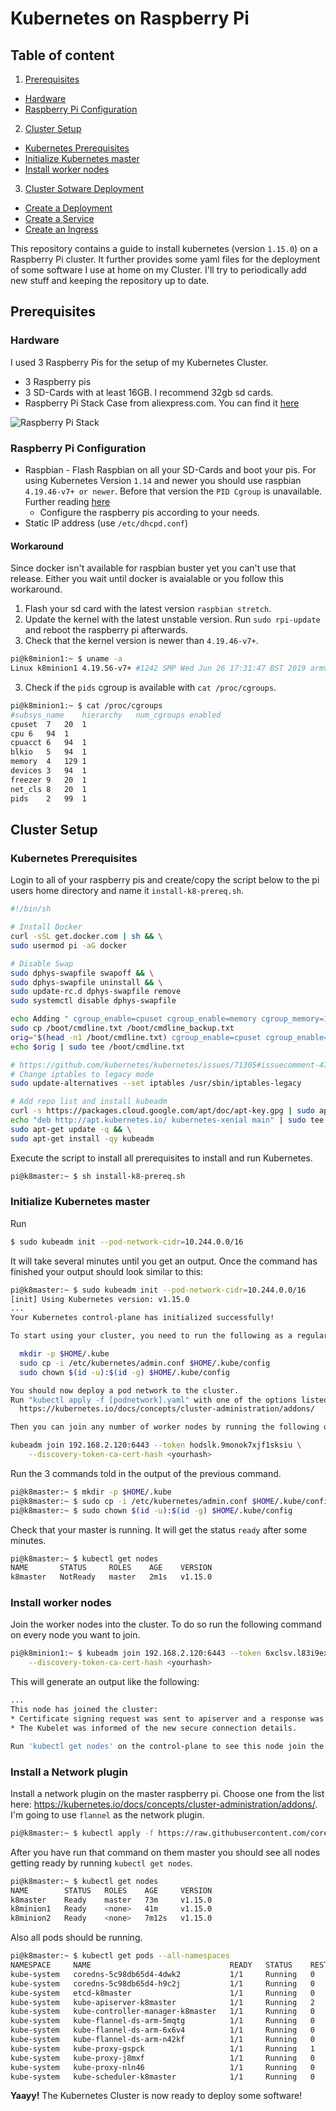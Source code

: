 # Kubernetes on Raspberry Pi

## Table of content
1. [Prerequisites](#prerequisites)
  * [Hardware](#hardware)
  * [Raspberry Pi Configuration](#raspberry-pi-configuration)
2. [Cluster Setup](#setup)
  * [Kubernetes Prerequisites](#kubernetes-prerequisites)
  * [Initialize Kubernetes master](#initialize-kubernetes-master)
  * [Install worker nodes](#install-worker-nodes)
3. [Cluster Sotware Deployment](#tutorial)
  * [Create a Deployment](#create-a-deployment)
  * [Create a Service](#create-a-service)
  * [Create an Ingress](#create-an-ingress)

This repository contains a guide to install kubernetes (version `1.15.0`) on a Raspberry Pi cluster. It further provides some yaml files for the deployment of some software I use at home on my Cluster. I'll try to periodically add new stuff and keeping the repository up to date.

## Prerequisites
### Hardware

I used 3 Raspberry Pis for the setup of my Kubernetes Cluster.

* 3 Raspberry pis
* 3 SD-Cards with at least 16GB. I recommend 32gb sd cards.
* Raspberry Pi Stack Case from aliexpress.com. You can find it [here](https://www.aliexpress.com/item/32916001567.html?spm=a2g0s.9042311.0.0.4c164c4d2g6PJB)

![Raspberry Pi Stack](/images/raspberry-pi-stack.jpeg "Raspberry Pi Cluster")

### Raspberry Pi Configuration
* Raspbian - Flash Raspbian on all your SD-Cards and boot your pis. For using Kubernetes Version `1.14` and newer you should use raspbian `4.19.46-v7+ or newer`. Before that version the `PID Cgroup` is unavailable. Further reading [here](https://github.com/teamserverless/k8s-on-raspbian/issues/16)
  * Configure the raspberry pis according to your needs.
* Static IP address (use `/etc/dhcpd.conf`)

#### Workaround
Since docker isn't available for raspbian buster yet you can't use that release. Either you wait until docker is avaialable or you follow this workaround.
1. Flash your sd card with the latest version `raspbian stretch`.
2. Update the kernel with the latest unstable version. Run `sudo rpi-update` and reboot the raspberry pi afterwards.
3. Check that the kernel version is newer than `4.19.46-v7+`.
```bash
pi@k8minion1:~ $ uname -a
Linux k8minion1 4.19.56-v7+ #1242 SMP Wed Jun 26 17:31:47 BST 2019 armv7l GNU/Linux
```
3. Check if the `pids` cgroup is available with `cat /proc/cgroups`.
```bash
pi@k8minion1:~ $ cat /proc/cgroups
#subsys_name	hierarchy	num_cgroups	enabled
cpuset	7	20	1
cpu	6	94	1
cpuacct	6	94	1
blkio	5	94	1
memory	4	129	1
devices	3	94	1
freezer	9	20	1
net_cls	8	20	1
pids	2	99	1
```

## Cluster Setup
### Kubernetes Prerequisites
Login to all of your raspberry pis and create/copy the script below to the pi users home directory and name it `install-k8-prereq.sh`.
```bash
#!/bin/sh

# Install Docker
curl -sSL get.docker.com | sh && \
sudo usermod pi -aG docker

# Disable Swap
sudo dphys-swapfile swapoff && \
sudo dphys-swapfile uninstall && \
sudo update-rc.d dphys-swapfile remove
sudo systemctl disable dphys-swapfile

echo Adding " cgroup_enable=cpuset cgroup_enable=memory cgroup_memory=1" to /boot/cmdline.txt
sudo cp /boot/cmdline.txt /boot/cmdline_backup.txt
orig="$(head -n1 /boot/cmdline.txt) cgroup_enable=cpuset cgroup_enable=memory cgroup_memory=1"
echo $orig | sudo tee /boot/cmdline.txt

# https://github.com/kubernetes/kubernetes/issues/71305#issuecomment-479558920
# Change iptables to legacy mode
sudo update-alternatives --set iptables /usr/sbin/iptables-legacy

# Add repo list and install kubeadm
curl -s https://packages.cloud.google.com/apt/doc/apt-key.gpg | sudo apt-key add - && \
echo "deb http://apt.kubernetes.io/ kubernetes-xenial main" | sudo tee /etc/apt/sources.list.d/kubernetes.list && \
sudo apt-get update -q && \
sudo apt-get install -qy kubeadm
```

Execute the script to install all prerequisites to install and run Kubernetes.
```bash
pi@k8master:~ $ sh install-k8-prereq.sh
```

### Initialize Kubernetes master
Run
```bash
$ sudo kubeadm init --pod-network-cidr=10.244.0.0/16
```
It will take several minutes until you get an output. Once the command has finished your output should look similar to this:

```bash
pi@k8master:~ $ sudo kubeadm init --pod-network-cidr=10.244.0.0/16
[init] Using Kubernetes version: v1.15.0
...
Your Kubernetes control-plane has initialized successfully!

To start using your cluster, you need to run the following as a regular user:

  mkdir -p $HOME/.kube
  sudo cp -i /etc/kubernetes/admin.conf $HOME/.kube/config
  sudo chown $(id -u):$(id -g) $HOME/.kube/config

You should now deploy a pod network to the cluster.
Run "kubectl apply -f [podnetwork].yaml" with one of the options listed at:
  https://kubernetes.io/docs/concepts/cluster-administration/addons/

Then you can join any number of worker nodes by running the following on each as root:

kubeadm join 192.168.2.120:6443 --token hodslk.9monok7xjf1sksiu \
    --discovery-token-ca-cert-hash <yourhash>
```

Run the 3 commands told in the output of the previous command.

```bash
pi@k8master:~ $ mkdir -p $HOME/.kube
pi@k8master:~ $ sudo cp -i /etc/kubernetes/admin.conf $HOME/.kube/config
pi@k8master:~ $ sudo chown $(id -u):$(id -g) $HOME/.kube/config
```

Check that your master is running. It will get the status `ready` after some minutes.
```bash
pi@k8master:~ $ kubectl get nodes
NAME       STATUS     ROLES    AGE    VERSION
k8master   NotReady   master   2m1s   v1.15.0
```

### Install worker nodes
Join the worker nodes into the cluster. To do so run the following command on every node you want to join.
```bash
pi@k8minion1:~ $ kubeadm join 192.168.2.120:6443 --token 6xclsv.l83i9exyrujkyb82 \
    --discovery-token-ca-cert-hash <yourhash>
```

This will generate an output like the following:
```bash
...
This node has joined the cluster:
* Certificate signing request was sent to apiserver and a response was received.
* The Kubelet was informed of the new secure connection details.

Run 'kubectl get nodes' on the control-plane to see this node join the cluster.
```

### Install a Network plugin
Install a network plugin on the master raspberry pi. Choose one from the list here: https://kubernetes.io/docs/concepts/cluster-administration/addons/. I'm going to use `flannel` as the network plugin.
```bash
pi@k8master:~ $ kubectl apply -f https://raw.githubusercontent.com/coreos/flannel/62e44c867a2846fefb68bd5f178daf4da3095ccb/Documentation/kube-flannel.yml
```

After you have run that command on them master you should see all nodes getting ready by running `kubectl get nodes`.
```bash
pi@k8master:~ $ kubectl get nodes
NAME        STATUS   ROLES    AGE     VERSION
k8master    Ready    master   73m     v1.15.0
k8minion1   Ready    <none>   41m     v1.15.0
k8minion2   Ready    <none>   7m12s   v1.15.0
```

Also all pods should be running.
```bash
pi@k8master:~ $ kubectl get pods --all-namespaces
NAMESPACE     NAME                               READY   STATUS    RESTARTS   AGE
kube-system   coredns-5c98db65d4-4dwk2           1/1     Running   0          61m
kube-system   coredns-5c98db65d4-h9c2j           1/1     Running   0          61m
kube-system   etcd-k8master                      1/1     Running   0          73m
kube-system   kube-apiserver-k8master            1/1     Running   2          72m
kube-system   kube-controller-manager-k8master   1/1     Running   0          73m
kube-system   kube-flannel-ds-arm-5mqtg          1/1     Running   0          5m51s
kube-system   kube-flannel-ds-arm-6x6v4          1/1     Running   0          5m51s
kube-system   kube-flannel-ds-arm-n42kf          1/1     Running   0          5m51s
kube-system   kube-proxy-gspck                   1/1     Running   1          42m
kube-system   kube-proxy-j8mxf                   1/1     Running   0          8m22s
kube-system   kube-proxy-nln46                   1/1     Running   0          61m
kube-system   kube-scheduler-k8master            1/1     Running   0          74m
```

**Yaayy!** The Kubernetes Cluster is now ready to deploy some software!
